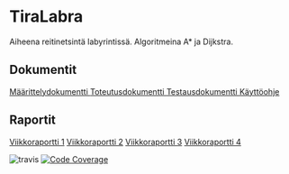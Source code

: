 # TiraLabra

Aiheena reitinetsintä labyrintissä. Algoritmeina A* ja Dijkstra.

## Dokumentit

[Määrittelydokumentti ](https://github.com/tjunno/TiraLabra/blob/master/docs/maarittelydokumentti.md)
[Toteutusdokumentti ](https://github.com/tjunno/TiraLabra/blob/master/docs/toteutusdokumentti.md)
[Testausdokumentti ](https://github.com/tjunno/TiraLabra/blob/master/docs/testausdokumentti.md)
[Käyttöohje ](https://github.com/tjunno/TiraLabra/blob/master/docs/käyttöohje.md)
## Raportit
[Viikkoraportti 1](https://github.com/tjunno/TiraLabra/blob/master/docs/viikkoraportti1.md)
[Viikkoraportti 2](https://github.com/tjunno/TiraLabra/blob/master/docs/viikkoraportti2.md)
[Viikkoraportti 3](https://github.com/tjunno/TiraLabra/blob/master/docs/viikkoraportti3.md)
[Viikkoraportti 4](https://github.com/tjunno/TiraLabra/blob/master/docs/viikkoraportti4.md)

![travis](https://travis-ci.org/tjunno/TiraLabra.svg?branch=master)
[![Code Coverage](https://img.shields.io/codecov/c/github/tjunno/TiraLabra/master.svg)](https://codecov.io/github/tjunno/TiraLabra/)
